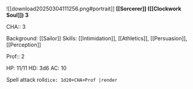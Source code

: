  ![[download20250304111256.png#portrait]]
**[[Sorcerer]] ([[Clockwork Soul]]) 3**

CHA:: 3

Background: [[Sailor]]
Skills: [[Intimidation]], [[Athletics]], [[Persuasion]], [[Perception]]

Prof:: 2

HP: 11/11
HD: 3d6
AC: 10

Spell attack roll`dice: 1d20+CHA+Prof |render`
